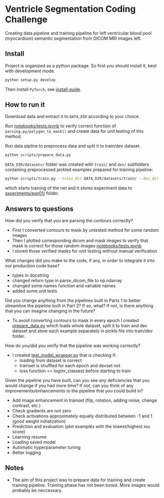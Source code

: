 # Ventricle Segmentation Coding Challenge

Creating data pipeline and training pipeline for  left ventricular blood pool  (myocardium) semantic segmentation from DICOM MRI images left.  

## Install
Project is organized as a python package. So first you should install it, best with development mode.

```bash
python setup.py develop
```

Then install `PyTorch`, see [install guide](http://pytorch.org/).

## How to run it
Download data and extract it to `DATA_DIR` according to your choice.

Run [notebooks/tests.ipynb](notebooks/tests.ipynb) to verify correct function of `parsing.py/polygon_to_mask()` and create data for unit testing of this method.

Run data pipline to preprocess data and split it to train/dev dataset.
```bash
python scripts/prepare_data.py
```

`DATA_DIR/datasets/` folder was created with `train/` and `dev/` subfolders containing preprocessed pickled examples prepared for training pipeline:

```bash
python scripts/train.py --train_dir DATA_DIR/datasets/train/ --dev_dir DATA_DIR/datasets/dev/ --exp exp01
```

which starts training of the net and it stores experiment data to [experiments/exp01/](experiments/exp01/) folder.


## Answers to questions

How did you verify that you are parsing the contours correctly?
 - First I converted contours to mask by untested method for some random images 
 - Then I plotted corresponding dicom and mask images to verify that mask is correct for those random images [notebooks/tests.ipynb](notebooks/tests.ipynb)
 - I stored those verified masks for unit testing without manual verification

What changes did you make to the code, if any, in order to integrate it into our production code base?
 - types in docstring 
 - changed return type in parse_dicom_file to np.ndarray
 - changed some names function and variable names
 - added some unit tests
 
Did you change anything from the pipelines built in Parts 1 to better streamline the pipeline built in Part 2? If so, what? If not, is there anything that you can imagine changing in the future?
 - To avoid converting contours to mask in every epoch I created [prepare_data.py](scripts/prepare_data.py) which loads whole dataset, split it to train
 and dev dataset and store each example separately in pickle file into train/dev folder.  

How do you/did you verify that the pipeline was working correctly?
 - I created [test_model_wrapper.py](tests/test_model_wrapper.py) that is checking if:
   - loading from dataset is correct  
   - trainset is shuffled for each epoch and devset not
   - loss function == log(nr_classes) before starting to train 

Given the pipeline you have built, can you see any deficiencies that you would change if you had more time? If not, can you think of any improvements/enhancements to the pipeline that you could build in?
 - Add image enhancement in trainset (flip, rotation, adding noise, change contrast, etc.)
 - Check gradients are not zero
 - Check activations approximately equally distributed between -1 and 1 (good weight initialization) 
 - Prediction and evaluation (plot examples with the lowest/highest iou score)
 - Learning resume
 - Loading saved model
 - Automatic hyperparameter tuning
 - Better logging
 
## Notes
 - The aim of this project was to prepare data for training and create training pipeline. Training phase has not been tuned. 
 More images would probably be neccessary.
 
